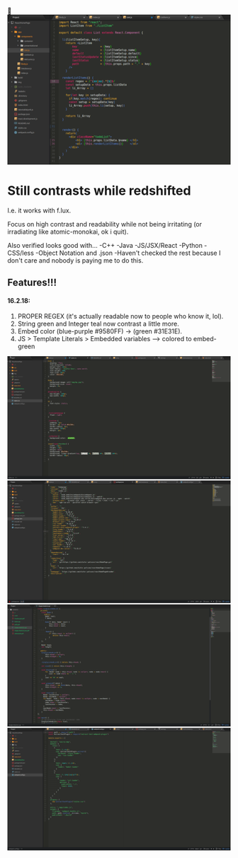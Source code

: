 :poop:
![alt text](./update2.png)

# Still contrasts while redshifted
I.e. it works with f.lux.

Focus on high contrast and readability while not being irritating (or irradiating like atomic-monokai, ok i quit).

Also verified looks good with...
-C++
-Java
-JS/JSX/React
-Python
-CSS/less
-Object Notation and .json
-Haven't checked the rest because I don't care and nobody is paying me to do this.

## Features!!!

#### 16.2.18:
1. PROPER REGEX (it's actually readable now to people who know it, lol).
2. String green and Integer teal now contrast a little more.
3. Embed color (blue-purple #9580FF) -> (green #31E31E).
4. JS > Template Literals > Embedded variables --> colored to embed-green

![alt text](./2.png)
![alt text](./3.png)
![alt text](./4.png)
![alt text](./5.png)
